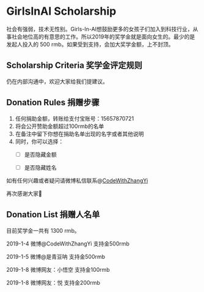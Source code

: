 # GirlsInAI Scholarship

社会有强弱，技术无性别。Girls-In-AI想鼓励更多的女孩子们加入到科技行业，从事社会地位高的有意思的工作。所以2019年的奖学金就是面向女生的。最少的是发起人投入的 500 rmb。如果受到支持，会加大奖学金额，上不封顶。



## Scholarship Criteria 奖学金评定规则

仍在内部沟通中，欢迎大家给我们提建议。



## Donation Rules 捐赠步骤

1. 任何捐助金额，转账给支付宝账号：15657870721
2. 将会公开赞助金额超过100rmb的名单
3. 在备注中留下你想在捐助名单出现的名字或者其他说明
4. 同时，你可以选择：
   - [ ] 是否隐藏金额
   - [ ] 是否隐藏姓名



如有任何兴趣或者疑问请微博私信联系@[CodeWithZhangYi](https://m.weibo.cn/profile/3340707810)

再次感谢大家👏



## Donation List 捐赠人名单

目前奖学金一共有 1300 rmb。

2019-1-4	微博@CodeWithZhangYi	支持金500rmb

2019-1-5	微博@是青豆呐	支持金500rmb

2019-1-8	微博网友：小悟空	支持金100rmb

2019-1-8	微博网友：悦		支持金200rmb